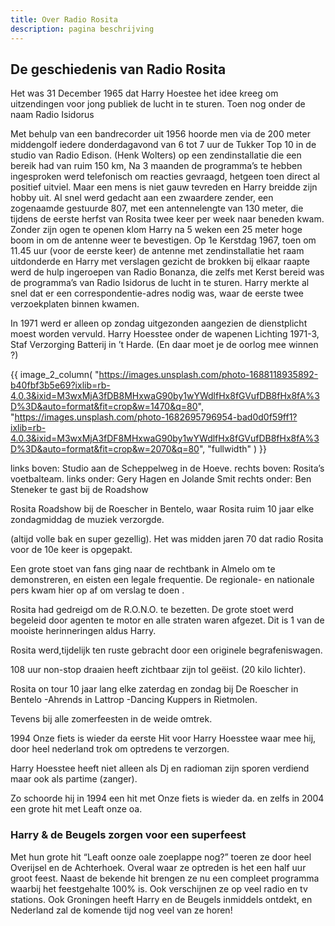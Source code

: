 ```yaml
---
title: Over Radio Rosita
description: pagina beschrijving
---
```

## De geschiedenis van Radio Rosita

Het was 31 December 1965 dat Harry Hoestee het idee kreeg om uitzendingen voor jong publiek de lucht in te sturen. Toen nog onder de naam Radio Isidorus

Met behulp van een bandrecorder uit 1956 hoorde men via de 200 meter middengolf iedere donderdagavond van 6 tot 7 uur de Tukker Top 10 in de studio van Radio Edison. (Henk Wolters) op een zendinstallatie die een bereik had van ruim 150 km, Na 3 maanden de programma’s te hebben ingesproken werd telefonisch om reacties gevraagd, hetgeen toen direct al positief uitviel. Maar een mens is niet gauw tevreden en Harry breidde zijn hobby uit. Al snel werd gedacht aan een zwaardere zender, een zogenaamde gestuurde 807, met een antennelengte van 130 meter, die tijdens de eerste herfst van Rosita twee keer per week naar beneden kwam. Zonder zijn ogen te openen klom Harry na 5 weken een 25 meter hoge boom in om de antenne weer te bevestigen. Op 1e Kerstdag 1967, toen om 11.45 uur (voor de eerste keer) de antenne met zendinstallatie het raam uitdonderde en Harry met verslagen gezicht de brokken bij elkaar raapte werd de hulp ingeroepen van Radio Bonanza, die zelfs met Kerst bereid was de programma’s van Radio Isidorus de lucht in te sturen. Harry merkte al snel dat er een correspondentie-adres nodig was, waar de eerste twee verzoekplaten binnen kwamen.

In 1971 werd er alleen op zondag uitgezonden aangezien de dienstplicht moest worden vervuld. Harry Hoesstee onder de wapenen Lichting 1971-3, Staf Verzorging Batterij in ’t Harde. (En daar moet je de oorlog mee winnen ?)

{{ image_2_column(
"https://images.unsplash.com/photo-1688118935892-b40fbf3b5e69?ixlib=rb-4.0.3&ixid=M3wxMjA3fDB8MHxwaG90by1wYWdlfHx8fGVufDB8fHx8fA%3D%3D&auto=format&fit=crop&w=1470&q=80",
"https://images.unsplash.com/photo-1682695796954-bad0d0f59ff1?ixlib=rb-4.0.3&ixid=M3wxMjA3fDF8MHxwaG90by1wYWdlfHx8fGVufDB8fHx8fA%3D%3D&auto=format&fit=crop&w=2070&q=80",
"fullwidth"
) }}

links boven: Studio aan de Scheppelweg in de Hoeve.
rechts boven:  Rosita’s voetbalteam.
links onder: Gery Hagen  en Jolande Smit
rechts onder: Ben Steneker te gast bij de Roadshow

Rosita Roadshow bij de Roescher in Bentelo, waar Rosita ruim 10 jaar elke zondagmiddag de muziek verzorgde.

(altijd volle bak en super gezellig). Het was midden jaren 70 dat radio Rosita voor de 10e keer is opgepakt.

Een grote stoet van fans ging naar de rechtbank in Almelo om te demonstreren, en eisten een legale frequentie. De regionale- en nationale pers kwam hier op af om verslag te doen .

Rosita had gedreigd om de R.O.N.O. te bezetten. De grote stoet werd begeleid door agenten te motor en alle straten waren afgezet. Dit is 1 van de mooiste herinneringen aldus Harry.

Rosita werd,tijdelijk ten ruste gebracht door een originele begrafeniswagen.

108 uur non-stop draaien heeft zichtbaar zijn tol geëist. (20 kilo lichter).

Rosita on tour 10 jaar lang elke zaterdag en zondag bij De Roescher in Bentelo -Ahrends in Lattrop -Dancing Kuppers in Rietmolen.

Tevens bij alle zomerfeesten in de weide omtrek.

1994 Onze fiets is wieder da eerste Hit voor Harry Hoesstee waar mee hij, door heel nederland trok om optredens te verzorgen.

Harry Hoesstee heeft niet alleen als Dj en radioman zijn sporen verdiend maar ook als partime (zanger).

Zo schoorde hij in 1994 een hit met Onze fiets is wieder da. en zelfs in 2004 een grote hit met Leaft onze oa.

### Harry & de Beugels zorgen voor een superfeest

Met hun grote hit “Leaft oonze oale zoeplappe nog?” toeren ze door heel Overijsel en de Achterhoek. Overal waar ze optreden is het een half uur groot feest. Naast de bekende hit brengen ze nu een compleet programma waarbij het feestgehalte 100% is. Ook verschijnen ze op veel radio en tv stations. Ook Groningen heeft Harry en de Beugels inmiddels ontdekt, en Nederland zal de komende tijd nog veel van ze horen!